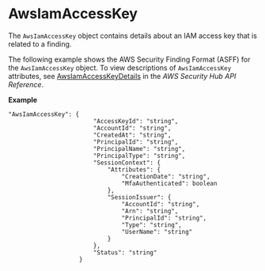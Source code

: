# AwsIamAccessKey<a name="asff-resourcedetails-awsiamaccesskey"></a>

The `AwsIamAccessKey` object contains details about an IAM access key that is related to a finding\.

The following example shows the AWS Security Finding Format \(ASFF\) for the `AwsIamAccessKey` object\. To view descriptions of `AwsIamAccessKey` attributes, see [AwsIamAccessKeyDetails](https://docs.aws.amazon.com/securityhub/1.0/APIReference/API_AwsIamAccessKeyDetails.html) in the *AWS Security Hub API Reference*\.

**Example**

```
"AwsIamAccessKey": { 
                        "AccessKeyId": "string",
                        "AccountId": "string",
                        "CreatedAt": "string",
                        "PrincipalId": "string",
                        "PrincipalName": "string",
                        "PrincipalType": "string",
                        "SessionContext": {
                            "Attributes": {
                                "CreationDate": "string",
                                "MfaAuthenticated": boolean
                            },
                            "SessionIssuer": {
                                "AccountId": "string",
                                "Arn": "string",
                                "PrincipalId": "string",
                                "Type": "string",
                                "UserName": "string"
                            }
                        },
                        "Status": "string"
                    }
```